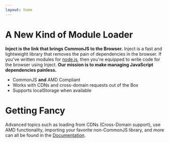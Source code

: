 ```yaml
---
layout: home
---
```


# A New Kind of Module Loader
**Inject is the link that brings CommonJS to the Browser.** Inject is a fast and lightweight library that removes the pain of dependencies in the browser. If you've written modules for [node.js](http://nodejs.org), then you're equipped to write code for the browser using Inject. **Our mission is to make managing JavaScript dependencies painless.**

* CommonJS **and** AMD Compliant
* Works with CDNs and cross-domain requests out of the Box
* Supports localStorage when available

# Getting Fancy
Advanced topics such as loading from CDNs (Cross-Domain support), use AMD functionality, importing your favorite non-CommonJS library, and more can all be found in the [Documentation](/docs/).